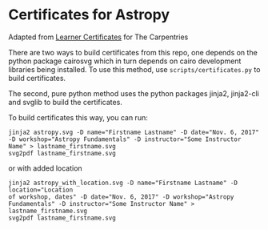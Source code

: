 # Certificates for Astropy

Adapted from [Learner Certificates](https://github.com/carpentries/learner-certificates/) for The Carpentries


There are two ways to build certificates from this repo, one depends on the python package
cairosvg which in turn depends on cairo development libraries being installed.
To use this method, use `scripts/certificates.py` to build certificates.

The second, pure python method uses the python packages jinja2, jinja2-cli and svglib to build the certificates.

To build certificates this way, you can run:
```
jinja2 astropy.svg -D name="Firstname Lastname" -D date="Nov. 6, 2017" -D workshop="Astropy Fundamentals" -D instructor="Some Instructor Name" > lastname_firstname.svg
svg2pdf lastname_firstname.svg 
```

or with added location

```
jinja2 astropy_with_location.svg -D name="Firstname Lastname" -D location="Location
of workshop, dates" -D date="Nov. 6, 2017" -D workshop="Astropy Fundamentals" -D instructor="Some Instructor Name" > lastname_firstname.svg
svg2pdf lastname_firstname.svg 
```
